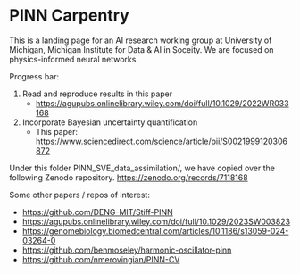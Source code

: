 # PINN Carpentry

This is a landing page for an AI research working group at University of Michigan, Michigan Institute for Data & AI in Soceity. We are focused on physics-informed neural networks.

Progress bar:
1. Read and reproduce results in this paper
   - https://agupubs.onlinelibrary.wiley.com/doi/full/10.1029/2022WR033168
2. Incorporate Bayesian uncertainty quantification
   - This paper: https://www.sciencedirect.com/science/article/pii/S0021999120306872
  
Under this folder PINN\_SVE\_data\_assimilation/, we have copied over the following Zenodo repository.
https://zenodo.org/records/7118168

Some other papers / repos of interest:
- https://github.com/DENG-MIT/Stiff-PINN
- https://agupubs.onlinelibrary.wiley.com/doi/full/10.1029/2023SW003823
- https://genomebiology.biomedcentral.com/articles/10.1186/s13059-024-03264-0
- https://github.com/benmoseley/harmonic-oscillator-pinn
- https://github.com/nmerovingian/PINN-CV

